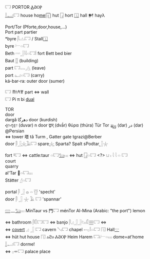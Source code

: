 𓉐 PORTOR [Ⲁ](Ⲁ)ϨⲞⲢ   
[𓎛](𓎛)[𓂝](𓂝)𓉐 house ho[me](𓏠)𓉧 hut [𓉗](𓉗) hort [𓉔](𓉔) hall 𒂍 hayλ  
  
Port/Tor (Pforte,door,house,...)   
Port part partier  
*byre 𓋴𓐟𓉐 / Stall[𓉔](𓉔)   
byre 𓍕𓏏𓉐   
Beth  𓎆𓎆𓎆𓃀𓇋𓇋𓏏𓉐𓏪 fort  Bett bed bier  
Baut [𓊅](𓊅) (building)  
part 𓉐𓂋[𓂻](𓂻) (leave)  
port 𓂠𓏏𓉐 (carry)  
ká-bar-ra: outer door (sumer)  
  
𓉐 𐀷𐀫𐀁𐀐 part ⇔ wall  
𓉐 Pi π bi [dual](dual)  
  
TOR  
door  
dargâ دهرگا door (kurdish)  
𐎯𐎺𐎼 (duvar) n door द्वार् (dvā́r) θύρα (thúra) Tür Tor 𐭡𐭡𐭠 (dar) در (dar) @Persian  
⇔ tower 塔 tǎ Turm , Gatter gate tgrazi@Berber  
door  𓋴𓃀[𓇼](𓇼)𓄿𓉐  spare[𓇼](𓇼) Sparta? Spalt sPodtar[𓃀](𓃀)𓇼  
  
fort  𓋩𓉐  ⇔ cattle:taur 𓏏𓉐[𓃒](𓃒)𓏥  ⇔ hut [𓉗](𓉗)𓏏𓉐 <?>  𓂓  𓏤  𓇋  𓇋  𓏏  𓉐   
court  
quarry  
al'Tar 󴔫𓏏𓉐𓏥  
Stätter [𓊨](𓊨)𓏏𓉐   
  
portal 𓋴  𓃀  𓐍  𓏏  𓊀  'specht'  
door   𓋴  𓃀  𓇼  𓄿  𓉐  'spannar'  
  
[𓏠](𓏠)𓈖[𓃒](𓃒)𓏥 MinTaur vs 門𓉐 ménTor Al-Mina (Arabic: "the port") lemon  
  
⇔ bathroom   𓋴𓏁𓉐𓉐 ⇔ banjo  𓋴𓈎𓃀𓃀𓏲𓏮𓏁𓈗𓉐 ⇔  
⇔ [covert](covert) 𓈎  𓃀  𓉐 cavern 𓌈𓏤𓉐 chapel 𓍿𓊪𓎛𓏏𓉐 𓉔 Hall[𓎟](𓎟)  
⇔ hüt hut house 𓉔 ⲁϩⲟ ⲀϨⲞⲢ Heim Harem 𓉐𓏤𓍕𓏏𓏥  dome=at'home [𓎛](𓎛)𓂝𓉐 dorme!  
⇔ 𓊪𓎂𓉐 palace place  
  
